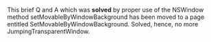 This brief Q and A which was **solved** by proper use of the NSWindow method     setMovableByWindowBackground has been moved to a page entitled SetMovableByWindowBackground. Solved, hence, no more JumpingTransparentWindow.
